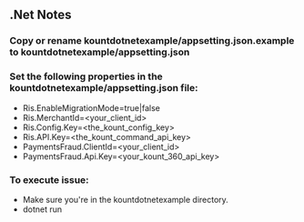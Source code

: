 ## .Net Notes
### Copy or rename kountdotnetexample/appsetting.json.example to kountdotnetexample/appsetting.json
### Set the following properties in the kountdotnetexample/appsetting.json file:
* Ris.EnableMigrationMode=true|false
* Ris.MerchantId=<your_client_id>
* Ris.Config.Key=<the_kount_config_key>
* Ris.API.Key=<the_kount_command_api_key>
* PaymentsFraud.ClientId=<your_client_id>
* PaymentsFraud.Api.Key=<your_kount_360_api_key>

### To execute issue:
* Make sure you're in the kountdotnetexample directory.
* dotnet run
